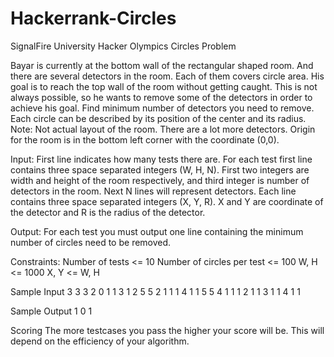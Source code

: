 Hackerrank-Circles
==================

SignalFire University Hacker Olympics Circles Problem

Bayar is currently at the bottom wall of the rectangular shaped room. And there are several detectors in the room. Each of them covers circle area. His goal is to reach the top wall of the room without getting caught. This is not always possible, so he wants to remove some of the detectors in order to achieve his goal. Find minimum number of detectors you need to remove.
Each circle can be described by its position of the center and its radius.
Note: Not actual layout of the room. There are a lot more detectors. Origin for the room is in the bottom left corner with the coordinate (0,0).

Input:
First line indicates how many tests there are. For each test first line contains three space separated integers (W, H, N). First two integers are width and height of the room respectively, and third integer is number of detectors in the room. Next N lines will represent detectors. Each line contains three space separated integers (X, Y, R). X and Y are coordinate of the detector and R is the radius of the detector.

Output:
For each test you must output one line containing the minimum number of circles need to be removed.

Constraints:
Number of tests <= 10
Number of circles per test <= 100
W, H <= 1000
X, Y <= W, H

Sample Input
3
3 3 2
0 1 1
3 1 2
5 5 2
1 1 1
4 1 1
5 5 4
1 1 1
2 1 1
3 1 1
4 1 1

Sample Output
1
0
1

Scoring
The more testcases you pass the higher your score will be. This will depend on the efficiency of your algorithm.